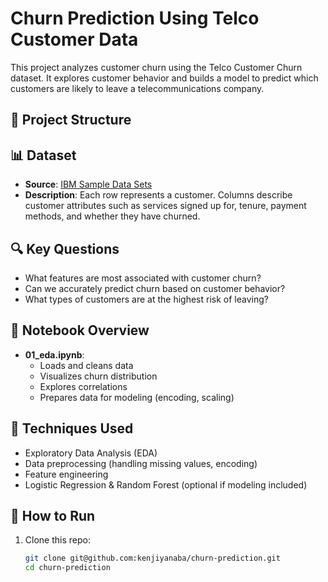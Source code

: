 # Churn Prediction Using Telco Customer Data

This project analyzes customer churn using the Telco Customer Churn dataset. It explores customer behavior and builds a model to predict which customers are likely to leave a telecommunications company.

## 📁 Project Structure


## 📊 Dataset

- **Source**: [IBM Sample Data Sets](https://www.ibm.com/communities/analytics/watson-analytics-blog/guide-to-sample-datasets/)
- **Description**: Each row represents a customer. Columns describe customer attributes such as services signed up for, tenure, payment methods, and whether they have churned.

## 🔍 Key Questions

- What features are most associated with customer churn?
- Can we accurately predict churn based on customer behavior?
- What types of customers are at the highest risk of leaving?

## 📓 Notebook Overview

- **01_eda.ipynb**:  
  - Loads and cleans data  
  - Visualizes churn distribution  
  - Explores correlations  
  - Prepares data for modeling (encoding, scaling)

## 🧠 Techniques Used

- Exploratory Data Analysis (EDA)
- Data preprocessing (handling missing values, encoding)
- Feature engineering
- Logistic Regression & Random Forest (optional if modeling included)

## 🚀 How to Run

1. Clone this repo:
   ```bash
   git clone git@github.com:kenjiyanaba/churn-prediction.git
   cd churn-prediction
